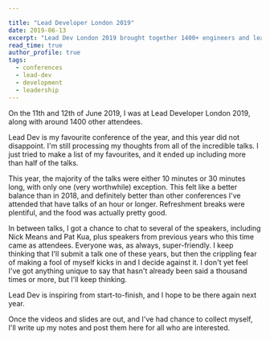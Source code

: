 ```yaml
---

title: "Lead Developer London 2019"
date: 2019-06-13
excerpt: "Lead Dev London 2019 brought together 1400+ engineers and leaders for two days of inspiration, practical advice, and community — still my favourite conference."
read_time: true
author_profile: true
tags:
  - conferences
  - lead-dev
  - development
  - leadership
---
```

On the 11th and 12th of June 2019, I was at Lead Developer London 2019, along with around 1400 other attendees.

Lead Dev is my favourite conference of the year, and this year did not disappoint. I'm still processing my thoughts
from all of the incredible talks. I just tried to make a list of my favourites, and it ended up including more than
half of the talks.

This year, the majority of the talks were either 10 minutes or 30 minutes long, with only one (very worthwhile)
exception. This felt like a better balance than in 2018, and definitely better than other conferences I've attended
that have talks of an hour or longer. Refreshment breaks were plentiful, and the food was actually pretty good.

In between talks, I got a chance to chat to several of the speakers, including Nick Means and Pat Kua, plus speakers
from previous years who this time came as attendees. Everyone was, as always, super-friendly. I keep thinking that
I'll submit a talk one of these years, but then the crippling fear of making a fool of myself kicks in and I decide
against it. I don't yet feel I've got anything unique to say that hasn't already been said a thousand times or more,
but I'll keep thinking.

Lead Dev is inspiring from start-to-finish, and I hope to be there again next year.

Once the videos and slides are out, and I've had chance to collect myself, I'll write up my notes and post them here
for all who are interested.